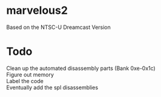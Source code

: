 # marvelous2
  Based on the NTSC-U Dreamcast Version

# Todo
  Clean up the automated disassembly parts (Bank 0xe-0x1c)\
  Figure out memory\
  Label the code\
  Eventually add the spl disassemblies
